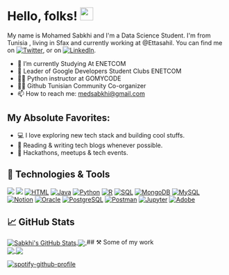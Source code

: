 

# Hello, folks! <img src="https://raw.githubusercontent.com/MedSabkhi21/sabkhi/master/wave.gif" width="30px">

My name is Mohamed Sabkhi and I'm a Data Science Student. I'm from Tunisia , living in Sfax and currently working at @Ettasahil. You can find me on [![Twitter][1.2]][1],  or on [![LinkedIn][3.2]][3].


- 🔭 I’m currently Studying At ENETCOM
- 💬 Leader of Google Developers Student Clubs ENETCOM 
- 👨‍🏫 Python instructor at GOMYCODE
- 🐱‍👤 Github Tunisian Community Co-organizer
- 📫 How to reach me: medsabkhi@gmail.com
## My Absolute Favorites:
- 💻   I love exploring new tech stack and building cool stuffs.
- 📰   Reading & writing tech blogs whenever possible.
- 🍕   Hackathons, meetups & tech events.

## 🔧 Technologies & Tools
![](https://img.shields.io/badge/OS-Linux-informational?style=flat&logo=linux&logoColor=white&color=2bbc8a)
![](https://img.shields.io/badge/Tools-Tensorflow-informational?style=flat&logo=Tensorflow&logoColor=white&color=2bbc8a)
<a href="https://github.com/search?q=user%3ADenverCoder1+language%3Ahtml"><img alt="HTML" src="https://img.shields.io/badge/HTML-E34F26.svg?logo=html5&logoColor=white"></a>
<a href="https://github.com/search?q=user%3ADenverCoder1+language%3Ajava"><img alt="Java" src="https://img.shields.io/badge/Java-007396.svg?logo=java&logoColor=white"></a>
<a href="https://github.com/search?q=user%3ADenverCoder1+language%3Apython"><img alt="Python" src="https://img.shields.io/badge/Python-14354C.svg?logo=python&logoColor=white"></a>
    <a href="https://github.com/search?q=user%3ADenverCoder1+language%3Ar"><img alt="R" src="https://img.shields.io/badge/R-276DC3.svg?logo=r&logoColor=white"></a>
    <a href="https://github.com/search?q=user%3ADenverCoder1+language%3Asql"><img alt="SQL" src="https://custom-icon-badges.herokuapp.com/badge/SQL-025E8C.svg?logo=database&logoColor=white"></a>
 <a href="#"><img alt="MongoDB" src ="https://img.shields.io/badge/MongoDB-4ea94b.svg?logo=mongodb&logoColor=white"></a>
    <a href="#"><img alt="MySQL" src="https://img.shields.io/badge/MySQL-00f.svg?logo=mysql&logoColor=white"></a>
    <a href="#"><img alt="Notion" src="https://img.shields.io/badge/Notion-010101.svg?logo=notion&logoColor=white"></a>
    <a href="#"><img alt="Oracle" src ="https://img.shields.io/badge/Oracle-F00000.svg?logo=oracle&logoColor=white"></a>
    <a href="#"><img alt="PostgreSQL" src ="https://img.shields.io/badge/PostgreSQL-316192.svg?logo=postgresql&logoColor=white"></a>
     <a href="#"><img alt="Postman" src="https://img.shields.io/badge/Postman-FF6C37?logo=postman&logoColor=white"></a>
      <a href="#"><img alt="Jupyter" src="https://img.shields.io/badge/Jupyter-F37626.svg?logo=Jupyter&logoColor=white"></a> 
      <a href="#"><img alt="Adobe" src="https://img.shields.io/badge/Adobe-FF0000.svg?logo=adobe&logoColor=white"></a>

## &#x1f4c8; GitHub Stats

<a href="https://github.com/MedSabkhi21/Sabkhi">
  <img align="center" src="https://github-readme-stats.vercel.app/api?username=MedSabkhi21&show_icons=true&line_height=27&count_private=true&title_color=ffffff&text_color=c9cacc&icon_color=2bbc8a&bg_color=1d1f21" alt="Sabkhi's GitHub Stats" />
</a>
<a href="https://github.com/MedSabkhi21/Sabkhi">
  <img align="center" src="https://github-readme-stats.vercel.app/api/top-langs/?username=MedSabkhi21&hide=java,html,tex&title_color=ffffff&text_color=c9cacc&icon_color=2bbc8a&bg_color=1d1f21&langs_count=3" />
</a>
## ⚒️ Some of my work <br>

<a href="https://github.com/Medsabkhi21/tayara_cars_price_prediction">
  <img align="center" src="https://github-readme-stats.vercel.app/api/pin/?username=MedSabkhi21&repo=tayara_cars_price_prediction&title_color=ffffff&text_color=c9cacc&icon_color=2bbc8a&bg_color=1d1f21" />
</a>

<a href="https://github.com/Tunisian-GitHub-Community/BeginnersGuide">
  <img align="center" src="https://github-readme-stats.vercel.app/api/pin/?username=Tunisian-GitHub-Community&repo=BeginnersGuide&title_color=ffffff&text_color=c9cacc&icon_color=2bbc8a&bg_color=1d1f21" />
</a>    
<!-- links to social media icons -->

<!-- icons with padding -->

[1.1]: http://i.imgur.com/tXSoThF.png (twitter icon with padding)
[2.1]: http://i.imgur.com/0o48UoR.png (github icon with padding)
[![spotify-github-profile](https://spotify-github-profile.vercel.app/api/view?uid=medsabkhi&cover_image=true&theme=default)](https://github.com/kittinan/spotify-github-profile)
<!-- icons without padding -->

[1.2]: http://i.imgur.com/wWzX9uB.png (twitter icon without padding)
[2.2]: http://i.imgur.com/9I6NRUm.png (github icon without padding)
[3.2]: https://raw.githubusercontent.com/MedSabkhi21/Sabkhi/master/linkedin-3-16.png (LinkedIn icon without padding)


<!-- links to your social media accounts -->

[1]: https://twitter.com/medsaabkhi
[2]: https://github.com/MedSabkhi21
[3]: https://www.linkedin.com/in/mohamed-sabkhi/
